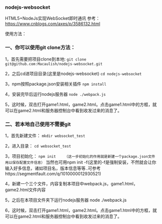 ### nodejs-websocket
HTML5+NodeJs实现WebSocket即时通讯
参考：https://www.cnblogs.com/axes/p/3586132.html

使用方法：
### 一、你可以使用git clone方法：
1，首先需要把项目clone到本地:
`git clone git@github.com:Macaulish/nodejs-websocket.git`

2，之后cd进项目目录(这里是nodejs-websocket)
`cd nodejs-websocket`

3，npm按照package.json安装相关插件
`npm install`

4，安装完毕后运行nodejs服务器
`node ./webpack.js`

5，这时候，双击打开game1.html，game2.html。点击game1.html中的方框，就可以在game2.html和服务器控制台中看到收发过来的消息了。

### 二、若本地自己使用不需要git
1，首先新建文件：
`mkdir websocket_test`

2，进入目录：
`cd websocket_test`

3，项目初始化：
`npm init    （这一步初始化的作用就是新建一个package.json文件用以保存配置文件信息）`
当然也可用npm init -f(这里的-f是强制安装，不然就会让你输入好多信息，诸如项目名，版本信息等等..可参考https://segmentfault.com/q/1010000012930521)

4，新建一个三个文件，内容复制本项目中webpack.js，game1.html，game2.html文件内容

5，之后在本项目文件夹下运行nodejs服务器
node ./webpack.js

6，这时候，双击打开game1.html，game2.html。点击game1.html中的方框，就可以在game2.html和服务器控制台中看到收发过来的消息了。
